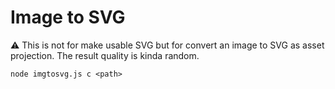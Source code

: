 # Image to SVG

⚠️ This is not for make usable SVG but for convert an image to SVG as asset projection. The result quality is kinda random.

    node imgtosvg.js c <path>
